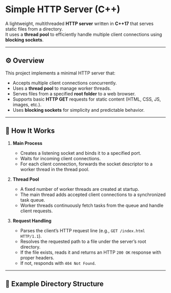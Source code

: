 # Simple HTTP Server (C++)

A lightweight, multithreaded **HTTP server** written in **C++17** that serves static files from a directory.  
It uses a **thread pool** to efficiently handle multiple client connections using **blocking sockets**.

---

## ⚙️ Overview

This project implements a minimal HTTP server that:

- Accepts multiple client connections concurrently.
- Uses a **thread pool** to manage worker threads.
- Serves files from a specified **root folder** to a web browser.
- Supports basic **HTTP GET** requests for static content (HTML, CSS, JS, images, etc.).
- Uses **blocking sockets** for simplicity and predictable behavior.

---

## 🧠 How It Works

1. **Main Process**
   - Creates a listening socket and binds it to a specified port.
   - Waits for incoming client connections.
   - For each client connection, forwards the socket descriptor to a worker thread in the thread pool.

2. **Thread Pool**
   - A fixed number of worker threads are created at startup.
   - The main thread adds accepted client connections to a synchronized task queue.
   - Worker threads continuously fetch tasks from the queue and handle client requests.

3. **Request Handling**
   - Parses the client’s HTTP request line (e.g., `GET /index.html HTTP/1.1`).
   - Resolves the requested path to a file under the server’s root directory.
   - If the file exists, reads it and returns an HTTP `200 OK` response with proper headers.
   - If not, responds with `404 Not Found`.

---

## 📁 Example Directory Structure

